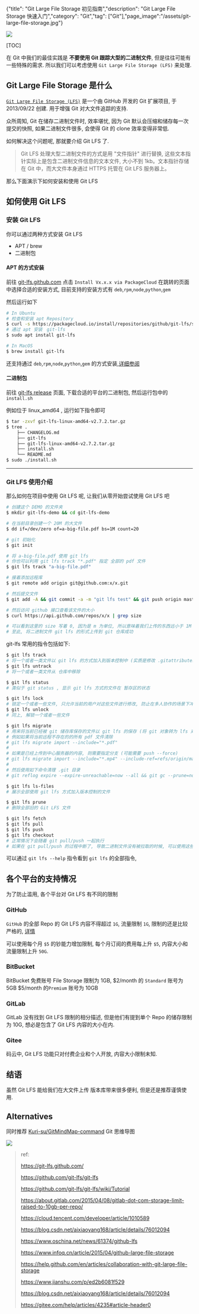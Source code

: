 {"title": "Git Large File Storage 初见指南","description": "Git Large File Storage 快速入门","category": "Git","tag": ["Git"],"page_image":"/assets/git-large-file-storage.jpg"}

![](/assets/git-large-file-storage.jpg)

[TOC]

在 Git 中我们的最佳实践是 **不要使用 Git 跟踪大型的二进制文件**, 但是往往可能有一些特殊的需求. 所以我们可以考虑使用 `Git Large File Storage (LFS)` 来处理.

## Git Large File Storage 是什么

[`Git Large File Storage (LFS)`](https://github.com/git-lfs/git-lfs) 是一个由 GitHub 开发的 Git 扩展项目, 于 2013/09/22 创建. 用于增强 Git 对大文件追踪的支持.

众所周知, Git 在储存二进制文件时, 效率堪忧, 因为 Git 默认会压缩和储存每一次提交的快照, 如果二进制文件很多, 会使得 Git 的 clone 效率变得非常低.

如何解决这个问题呢, 那就要介绍 Git LFS 了.
> Git LFS 处理大型二进制文件的方式是用 "文件指针" 进行替换, 这些文本指针实际上是包含二进制文件信息的文本文件, 大小不到 1kb。文本指针存储在 Git 中，而大文件本身通过 HTTPS 托管在 Git LFS 服务器上。

那么下面演示下如何安装和使用 Git LFS

## 如何使用 Git LFS

### 安装 Git LFS

你可以通过两种方式安装 Git LFS

* APT / brew
* 二进制包

#### APT 的方式安装

前往 [git-lfs.github.com](https://git-lfs.github.com/) 点击 `Install Vx.x.x via PackageCloud` 在跳转的页面中选择合适的安装方式, 目前支持的安装方式有 `deb`,`rpm`,`node`,`python`,`gem`

然后运行如下

```bash
# In Ubuntu
# 检查和安装 apt Repository
$ curl -s https://packagecloud.io/install/repositories/github/git-lfs/script.deb.sh | sudo bash
# 通过 apt 安装　git-lfs
$ sudo apt install git-lfs

# In MacOS
$ brew install git-lfs
```

还支持通过 `deb`,`rpm`,`node`,`python`,`gem` 的方式安装,[详细参阅](https://packagecloud.io/github/git-lfs/install)

#### 二进制包

前往 [git-lfs release](https://github.com/git-lfs/git-lfs/releases) 页面, 下载合适的平台的二进制包, 然后运行包中的 `install.sh`

例如位于 linux_amd64 , 运行如下指令即可

```bash
$ tar -zxvf git-lfs-linux-amd64-v2.7.2.tar.gz
$ tree .
    ├── CHANGELOG.md
    ├── git-lfs
    ├── git-lfs-linux-amd64-v2.7.2.tar.gz
    ├── install.sh
    └── README.md
$ sudo ./install.sh
```

-----

### Git LFS 使用介绍

那么如何在项目中使用 Git LFS 呢, 让我们从零开始尝试使用 Git LFS 吧

```bash
# 创建这个 DEMO 的文件夹
$ mkdir git-lfs-demo && cd git-lfs-demo

# 在当前目录创建一个 20M 的大文件
$ dd if=/dev/zero of=a-big-file.pdf bs=1M count=20

# git 初始化
$ git init

# 将 a-big-file.pdf 使用 git lfs
# 你也可以利用 git lfs track "*.pdf" 指定 全部的 pdf 文件
$ git lfs track "a-big-file.pdf"

# 接着添加远程库
$ git remote add origin git@github.com:x/x.git

# 然后提交文件
$ git add -A && git commit -a -m "git lfs test" && git push origin master

# 然后访问 github 接口查看该文件的大小
$ curl https://api.github.com/repos/x/x | grep size

# 可以看到这里的 size 写着 0, 因为是 m 为单位, 所以意味着我们上传的东西远小于 1M
# 至此, 将二进制文件 git lfs 的形式上传到 git 仓库成功
```

git-lfs 常用的指令包括如下:

```bash
$ git lfs track
# 将一个或者一类文件以 git lfs 的方式加入到版本控制中 (实质是修改 .gitattributes 文件)
$ git lfs untrack
# 将一个或者一类文件从 仓库中移除

$ git lfs status
# 类似于 git status , 显示 git lfs 方式的文件在 暂存区的状态

$ git lfs lock
# 锁定一个或者一些文件, 只允许当前的用户对这些文件进行修改, 防止在多人协作的场景下冲突
$ git lfs unlock
# 同上, 解锁一个或者一些文件

$ git lfs migrate
# 用来将当前已经被 git 储存库保存的文件以 git lfs 的保存 (将 git 对象转为 lfs 对象)
# 例如如果将当前远程不存在的的所有 pdf 文件清除
# git lfs migrate import --include="*.pdf"
#
# 如果是已经上传到中心服务器的内容, 则需要指定分支 (可能需要 push --force)
# git lfs migrate import --include="*.mp4" --include-ref=refs/origin/master --include-ref=refs/origin/dev --include-ref=refs/origin/test
#
# 然后使用如下命令清理 .git 目录
# git reflog expire --expire-unreachable=now --all && git gc --prune=now

$ git lfs ls-files
# 展示全部使用 git lfs 方式加入版本控制的文件

$ git lfs prune
# 删除全部旧的 Git LFS 文件

$ git lfs fetch
$ git lfs pull
$ git lfs push
$ git lfs checkout
# 正常情况下会随着 git pull/push 一起执行
# 如果在 git pull/push 的过程中断了, 导致二进制文件没有被拉取的时候, 可以使用这些命令
```

可以通过 `git lfs --help` 指令看到 `git lfs` 的全部指令,

## 各个平台的支持情况

为了防止滥用, 各个平台对 Git LFS 有不同的限制

### GitHub

`GitHub` 的全部 Repo 的 Git LFS 内容不得超过 `1G`, 流量限制 `1G`, 限制的还是比较严格的, [详情](https://github.com/settings/billing)

可以使用每个月 `$5` 的钞能力增加限制, 每个月订阅的费用每上升 `$5`, 内容大小和流量限制上升 `50G`.

### BitBucket

BitBucket 免费账号 File Storage 限制为 1GB, $2/month 的 `Standard` 账号为 5GB $5/month 的`Premium` 账号为 10GB

### GitLab

GitLab 没有找到 Git LFS 限制的相分描述, 但是他们有提到单个 Repo 的储存限制为 10G, 想必是包含了 Git LFS 内容的大小在内.

### Gitee

码云中, Git LFS 功能只对付费企业和个人开放, 内容大小限制未知.

## 结语

虽然 Git LFS 能给我们在大文件上传 版本库带来很多便利, 但是还是推荐谨慎使用.

## Alternatives

同时推荐 [Kuri-su/GitMindMap-command](https://github.com/Kuri-su/GitMindMap-command) Git 思维导图

<img src="https://github.com/kurisu-public/GitMindMap-command-img/blob/master/Git_V2.16.2.png?raw=true">

> ref:
> 
> https://git-lfs.github.com/
>
> https://github.com/git-lfs/git-lfs
>
> https://github.com/git-lfs/git-lfs/wiki/Tutorial
> 
> https://about.gitlab.com/2015/04/08/gitlab-dot-com-storage-limit-raised-to-10gb-per-repo/
> 
> https://cloud.tencent.com/developer/article/1010589
> 
> https://blog.csdn.net/aixiaoyang168/article/details/76012094
> 
> https://www.oschina.net/news/61374/github-lfs
> 
> https://www.infoq.cn/article/2015/04/github-large-file-storage
> 
> https://help.github.com/en/articles/collaboration-with-git-large-file-storage
> 
> https://www.jianshu.com/p/ed2b6081f529
> 
> https://blog.csdn.net/aixiaoyang168/article/details/76012094
> 
> https://gitee.com/help/articles/4235#article-header0